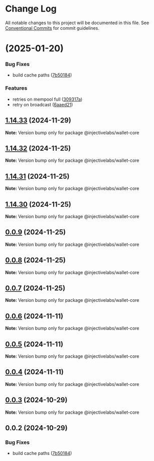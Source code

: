 # Change Log

All notable changes to this project will be documented in this file.
See [Conventional Commits](https://conventionalcommits.org) for commit guidelines.

#  (2025-01-20)


### Bug Fixes

* build cache paths ([7b50184](https://github.com/InjectiveLabs/injective-ts/commit/7b5018431d970bfb00d022878fbf7994e4878e72))


### Features

* retries on mempool full ([309317a](https://github.com/InjectiveLabs/injective-ts/commit/309317a4be674c0538474ed5cac49b007b764e7d))
* retry on broadcast ([6aaed21](https://github.com/InjectiveLabs/injective-ts/commit/6aaed216e433260f0e2b5683d52b364bf8824db1))





## [1.14.33](https://github.com/InjectiveLabs/injective-ts/compare/@injectivelabs/wallet-core@1.14.33-beta.4...@injectivelabs/wallet-core@1.14.33) (2024-11-29)

**Note:** Version bump only for package @injectivelabs/wallet-core





## [1.14.32](https://github.com/InjectiveLabs/injective-ts/compare/@injectivelabs/wallet-core@1.14.31...@injectivelabs/wallet-core@1.14.32) (2024-11-25)

**Note:** Version bump only for package @injectivelabs/wallet-core





## [1.14.31](https://github.com/InjectiveLabs/injective-ts/compare/@injectivelabs/wallet-core@1.14.30...@injectivelabs/wallet-core@1.14.31) (2024-11-25)

**Note:** Version bump only for package @injectivelabs/wallet-core





## [1.14.30](https://github.com/InjectiveLabs/injective-ts/compare/@injectivelabs/wallet-core@0.0.9...@injectivelabs/wallet-core@1.14.30) (2024-11-25)

**Note:** Version bump only for package @injectivelabs/wallet-core





## [0.0.9](https://github.com/InjectiveLabs/injective-ts/compare/@injectivelabs/wallet-core@0.0.8...@injectivelabs/wallet-core@0.0.9) (2024-11-25)

**Note:** Version bump only for package @injectivelabs/wallet-core





## [0.0.8](https://github.com/InjectiveLabs/injective-ts/compare/@injectivelabs/wallet-core@0.0.7...@injectivelabs/wallet-core@0.0.8) (2024-11-25)

**Note:** Version bump only for package @injectivelabs/wallet-core





## [0.0.7](https://github.com/InjectiveLabs/injective-ts/compare/@injectivelabs/wallet-core@0.0.7-beta.5...@injectivelabs/wallet-core@0.0.7) (2024-11-25)

**Note:** Version bump only for package @injectivelabs/wallet-core





## [0.0.6](https://github.com/InjectiveLabs/injective-ts/compare/@injectivelabs/wallet-core@0.0.5...@injectivelabs/wallet-core@0.0.6) (2024-11-11)

**Note:** Version bump only for package @injectivelabs/wallet-core





## [0.0.5](https://github.com/InjectiveLabs/injective-ts/compare/@injectivelabs/wallet-core@0.0.4...@injectivelabs/wallet-core@0.0.5) (2024-11-11)

**Note:** Version bump only for package @injectivelabs/wallet-core





## [0.0.4](https://github.com/InjectiveLabs/injective-ts/compare/@injectivelabs/wallet-core@0.0.4-beta.7...@injectivelabs/wallet-core@0.0.4) (2024-11-11)

**Note:** Version bump only for package @injectivelabs/wallet-core





## [0.0.3](https://github.com/InjectiveLabs/injective-ts/compare/@injectivelabs/wallet-core@0.0.3-beta.0...@injectivelabs/wallet-core@0.0.3) (2024-10-29)

**Note:** Version bump only for package @injectivelabs/wallet-core





## 0.0.2 (2024-10-29)


### Bug Fixes

* build cache paths ([7b50184](https://github.com/InjectiveLabs/injective-ts/commit/7b5018431d970bfb00d022878fbf7994e4878e72))
